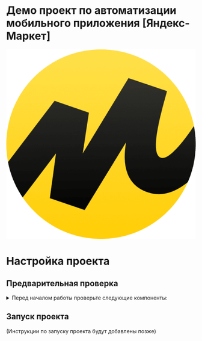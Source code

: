 # Демо проект по автоматизации мобильного приложения [**Яндекс-Маркет**]

<p align="center">
<img title="Яндекс-Маркет" src=".github/logo/logo.png">
</p>

<h1>Настройка проекта</h1>

<h2>Предварительная проверка</h2>

<details>
<summary>Перед началом работы проверьте следующие компоненты:</summary>

<h3>Проверка установленных компонентов</h3>

<p>Откройте терминал (на macOS) или командную строку/PowerShell (на Windows) и выполните следующие команды:</p>

<pre><code>java -version       # Проверка Java
node -v             # Проверка Node.js
npm -v              # Проверка NPM
appium -v           # Проверка Appium
echo $ANDROID_HOME  # Проверка пути Android SDK (macOS)
echo $JAVA_HOME     # Проверка пути Java JDK (macOS)
echo %ANDROID_HOME% # Проверка пути Android SDK (Windows)
echo %JAVA_HOME%    # Проверка пути Java JDK (Windows)
adb version         # Проверка Android Debug Bridge
</code></pre>

<h3>Проверка переменных среды</h3>

<details>
<summary>Убедитесь, что переменные среды настроены правильно:</summary>

<p>Для macOS:</p>

<pre><code>echo $ANDROID_HOME
echo $PATH
echo $JAVA_HOME
</code></pre>

<p>Для Windows введите в командной строке:</p>

<pre><code>echo %ANDROID_HOME%
echo %PATH%
echo %JAVA_HOME%
</code></pre>
</details>

<h3>Установка необходимого ПО и настройка путей</h3>

<details>
<summary>Если некоторые компоненты не установлены, следуйте этим инструкциям:</summary>

<ol>
<li><strong>Java Development Kit (JDK):</strong>
<a href="https://www.oracle.com/java/technologies/javase/jdk17-archive-downloads.html">Скачайте и установите JDK</a></li>
<li><strong>Node.js и NPM:</strong>
<a href="https://nodejs.org/en/">Скачайте и установите Node.js (включает NPM)</a></li>
<li><strong>Android Studio:</strong>
<a href="https://developer.android.com/studio">Скачайте и установите Android Studio</a></li>
<li><strong>Appium:</strong>
<pre><code>npm install -g appium</code></pre></li>
<li>Настройте переменные среды по вышеуказанным инструкциям.</li>
</ol>
</details>
<summary>Настройка переменных среды после установки</summary>
<p>После установки всех компонентов, убедитесь, что переменные среды настроены правильно.</p>

<h4>Для macOS:</h4>
Добавьте следующие строки в ваш <code>.zshrc</code> или <code>.bash_profile</code>, а затем перезапустите терминал:
<pre><code>export ANDROID_HOME=$HOME/Library/Android/sdk
export PATH=$PATH:$ANDROID_HOME/emulator
export PATH=$PATH:$ANDROID_HOME/tools
export PATH=$PATH:$ANDROID_HOME/tools/bin
export PATH=$PATH:$ANDROID_HOME/platform-tools
export JAVA_HOME=`/usr/libexec/java_home -v 17`</code></pre>

<h4>Для Windows:</h4>
Добавьте переменные среды через "Системные настройки" > "Переменные среды":
<pre><code>setx ANDROID_HOME "C:\Users\YOUR_USERNAME\AppData\Local\Android\Sdk"
setx PATH "%PATH%;%ANDROID_HOME%\emulator;%ANDROID_HOME%\tools;%ANDROID_HOME%\tools\bin;%ANDROID_HOME%\platform-tools"
setx JAVA_HOME "C:\Path\To\Your\JDK17"</code></pre>
</details>

<h2>Запуск проекта</h2>

<p>(Инструкции по запуску проекта будут добавлены позже)</p>